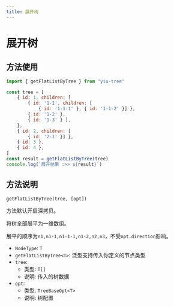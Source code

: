 ```yaml
---
title: 展开树
---
```


# 展开树

## 方法使用

```js
import { getFlatListByTree } from "yiu-tree"

const tree = [
    { id: 1, children: [
        { id: '1-1', children: [
            { id: '1-1-1' }, { id: '1-1-2' }] },
        { id: '1-2' },
        { id: '1-3' } ],
    },
    { id: 2, children: [
        { id: '2-1' }] },
    { id: 3 },
    { id: 4 },
]
const result = getFlatListByTree(tree)
console.log(`展开结果 :>> ${result}`)
```

## 方法说明

```
getFlatListByTree(tree, [opt])
```

方法默认开启深拷贝。

将树全部展平为一维数组。

展平的顺序为`n1,n1-1,n1-1-1,n1-2,n2,n3`，不受`opt.direction`影响。

- `NodeType`: `T`
- `getFlatListByTree<T>`: 泛型支持传入你定义的节点类型
- `tree`:
  - 类型: `T[]`
  - 说明: 传入的树数据
- `opt`:
  - 类型: `TreeBaseOpt<T>`
  - 说明: 树配置
